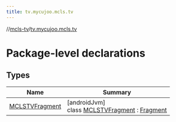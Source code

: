 ```yaml
---
title: tv.mycujoo.mcls.tv
---
```

//[mcls-tv](../../index.html)/[tv.mycujoo.mcls.tv](index.html)



# Package-level declarations



## Types


| Name | Summary |
|---|---|
| [MCLSTVFragment](-m-c-l-s-t-v-fragment/index.html) | [androidJvm]<br>class [MCLSTVFragment](-m-c-l-s-t-v-fragment/index.html) : [Fragment](https://developer.android.com/reference/kotlin/androidx/fragment/app/Fragment.html) |


